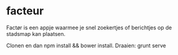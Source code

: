 facteur
=======

Factør is een appje waarmee je snel zoekertjes of berichtjes op de stadsmap kan plaatsen. 

Clonen en dan npm install && bower install.
Draaien: grunt serve


